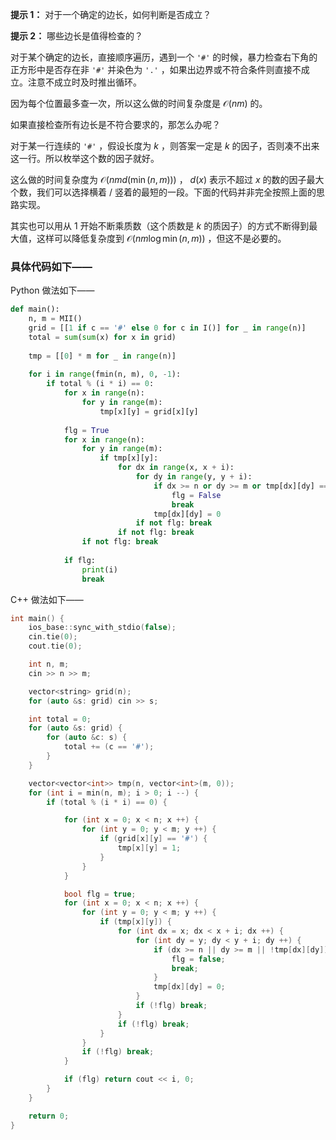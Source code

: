 **提示 1：** 对于一个确定的边长，如何判断是否成立？

**提示 2：** 哪些边长是值得检查的？

对于某个确定的边长，直接顺序遍历，遇到一个 `'#'` 的时候，暴力检查右下角的正方形中是否存在非 `'#'` 并染色为 `'.'` ，如果出边界或不符合条件则直接不成立。注意不成立时及时推出循环。

因为每个位置最多查一次，所以这么做的时间复杂度是 $\mathcal{O}(nm)$ 的。

如果直接检查所有边长是不符合要求的，那怎么办呢？

对于某一行连续的 `'#'` ，假设长度为 $k$ ，则答案一定是 $k$ 的因子，否则凑不出来这一行。所以枚举这个数的因子就好。

这么做的时间复杂度为 $\mathcal{O}(nmd(\min(n, m)))$ ， $d(x)$ 表示不超过 $x$ 的数的因子最大个数，我们可以选择横着 / 竖着的最短的一段。下面的代码并非完全按照上面的思路实现。

其实也可以用从 $1$ 开始不断乘质数（这个质数是 $k$ 的质因子）的方式不断得到最大值，这样可以降低复杂度到 $\mathcal{O}(nm\log\min(n,m))$ ，但这不是必要的。

### 具体代码如下——

Python 做法如下——

```Python []
def main(): 
    n, m = MII()
    grid = [[1 if c == '#' else 0 for c in I()] for _ in range(n)]
    total = sum(sum(x) for x in grid)
    
    tmp = [[0] * m for _ in range(n)]
    
    for i in range(fmin(n, m), 0, -1):
        if total % (i * i) == 0:
            for x in range(n):
                for y in range(m):
                    tmp[x][y] = grid[x][y]
            
            flg = True
            for x in range(n):
                for y in range(m):
                    if tmp[x][y]:
                        for dx in range(x, x + i):
                            for dy in range(y, y + i):
                                if dx >= n or dy >= m or tmp[dx][dy] == 0:
                                    flg = False
                                    break
                                tmp[dx][dy] = 0
                            if not flg: break
                        if not flg: break
                if not flg: break
            
            if flg:
                print(i)
                break
```

C++ 做法如下——

```cpp []
int main() {
	ios_base::sync_with_stdio(false);
	cin.tie(0);
	cout.tie(0);

	int n, m;
	cin >> n >> m;

	vector<string> grid(n);
	for (auto &s: grid) cin >> s;

	int total = 0;
	for (auto &s: grid) {
		for (auto &c: s) {
			total += (c == '#');
		}
	}

	vector<vector<int>> tmp(n, vector<int>(m, 0));
	for (int i = min(n, m); i > 0; i --) {
		if (total % (i * i) == 0) {

			for (int x = 0; x < n; x ++) {
				for (int y = 0; y < m; y ++) {
					if (grid[x][y] == '#') {
						tmp[x][y] = 1;
					}
				}
			}

			bool flg = true;
			for (int x = 0; x < n; x ++) {
				for (int y = 0; y < m; y ++) {
					if (tmp[x][y]) {
						for (int dx = x; dx < x + i; dx ++) {
							for (int dy = y; dy < y + i; dy ++) {
								if (dx >= n || dy >= m || !tmp[dx][dy]) {
									flg = false;
									break;
								}
								tmp[dx][dy] = 0;
							}
							if (!flg) break;
						}
						if (!flg) break;
					}
				}
				if (!flg) break;
			}

			if (flg) return cout << i, 0;
		}
	}

	return 0;
}
```